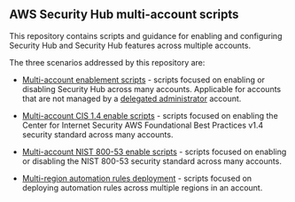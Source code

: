 ## AWS Security Hub multi-account scripts
This repository contains scripts and guidance for enabling and configuring Security Hub and Security Hub features across multiple accounts.  

The three scenarios addressed by this repository are:
* [Multi-account enablement scripts](multiaccount-enable) - scripts focused on enabling or disabling Security Hub across many accounts.  Applicable for accounts that are not managed by a [delegated administrator](https://docs.aws.amazon.com/securityhub/latest/userguide/designate-orgs-admin-account.html) account. 

* [Multi-account CIS 1.4 enable scripts](cis14-enable) - scripts focused on enabling the Center for Internet Security AWS Foundational Best Practices v1.4 security standard across many accounts.  

* [Multi-account NIST 800-53 enable scripts](nist800-53-enable) - scripts focused on enabling or disabling the NIST 800-53 security standard across many accounts.
 
* [Multi-region automation rules deployment](automation_rules) - scripts focused on deploying automation rules across multiple regions in an account.



